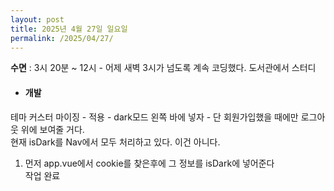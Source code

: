 ```yaml
---
layout: post
title: 2025년 4월 27일 일요일
permalink: /2025/04/27/
---
```

**수면** : 3시 20분 ~ 12시 - 어제 새벽 3시가 넘도록 계속 코딩했다.
도서관에서 스터디
* #### 개발
테마 커스터 마이징 - 적용 - dark모드 왼쪽 바에 넣자 - 단 회원가입했을 때에만 로그아웃 위에 보여줄 거다.<br/>
현재 isDark를 Nav에서 모두 처리하고 있다. 이건 아니다.<br/>
1. 먼저 app.vue에서 cookie를 찾은후에 그 정보를 isDark에 넣어준다<br/>
작업 완료